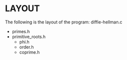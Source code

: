 # LAYOUT
The following is the layout of the program:
diffie-hellman.c
- primes.h
- primitive_roots.h
  - phi.h
  - order.h
  - coprime.h
